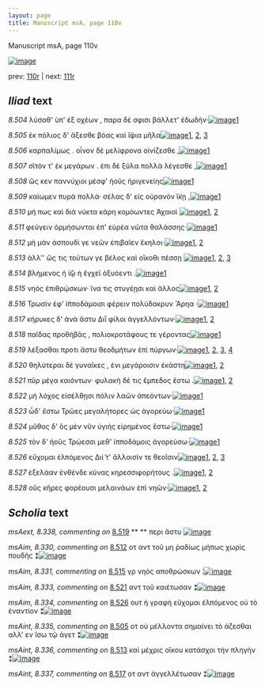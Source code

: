 ```yaml
---
layout: page
title: Manuscript msA, page 110v
---
```


Manuscript msA, page 110v

[![image](http://www.homermultitext.org/iipsrv?OBJ=IIP,1.0&FIF=/project/homer/pyramidal/deepzoom/hmt/vaimg/2017a/VA110VN_0613.tif&WID=100&CVT=JPEG)](http://www.homermultitext.org/ict2/?urn=urn:cite2:hmt:vaimg.2017a:VA110VN_0613)

prev:  [110r](../110r) | next:  [111r](../111r)

## *Iliad* text

*8.504* <a id="8.504"/> λύσαθ' ὑπ' ἐξ οχέων , παρα δέ σφισι βάλλετ' ἐδωδήν·[![image](http://www.homermultitext.org/iipsrv?OBJ=IIP,1.0&FIF=/project/homer/pyramidal/deepzoom/hmt/vaimg/2017a/VA110VN_0613.tif&RGN=0.4695,0.2322,0.4124,0.0316&WID=1000&CVT=JPEG)](http://www.homermultitext.org/ict2/?urn=urn:cite2:hmt:vaimg.2017a:VA110VN_0613@0.4695,0.2322,0.4124,0.0316)[1](#msA_8.1)

*8.505* <a id="8.505"/> ἐκ πόλιος δ' ἄξεσθε βόας καὶ ἴ̈φια μῆλα[![image](http://www.homermultitext.org/iipsrv?OBJ=IIP,1.0&FIF=/project/homer/pyramidal/deepzoom/hmt/vaimg/2017a/VA110VN_0613.tif&RGN=0.4545,0.2577,0.3914,0.0316&WID=1000&CVT=JPEG)](http://www.homermultitext.org/ict2/?urn=urn:cite2:hmt:vaimg.2017a:VA110VN_0613@0.4545,0.2577,0.3914,0.0316)[1](#msAint_8.335), [2](#msAim_8.328), [3](#msA_8.1)

*8.506* <a id="8.506"/> καρπαλίμως . οἶνον δὲ μελίφρονα οἰνίζεσθε ,[![image](http://www.homermultitext.org/iipsrv?OBJ=IIP,1.0&FIF=/project/homer/pyramidal/deepzoom/hmt/vaimg/2017a/VA110VN_0613.tif&RGN=0.4675,0.2787,0.3914,0.0248&WID=1000&CVT=JPEG)](http://www.homermultitext.org/ict2/?urn=urn:cite2:hmt:vaimg.2017a:VA110VN_0613@0.4675,0.2787,0.3914,0.0248)[1](#msA_8.1)

*8.507* <a id="8.507"/> σῖτόν τ' ἐκ μεγάρων . ἐπι δὲ ξύλα πολλὰ λέγεσθε ,[![image](http://www.homermultitext.org/iipsrv?OBJ=IIP,1.0&FIF=/project/homer/pyramidal/deepzoom/hmt/vaimg/2017a/VA110VN_0613.tif&RGN=0.4685,0.2968,0.3974,0.027&WID=1000&CVT=JPEG)](http://www.homermultitext.org/ict2/?urn=urn:cite2:hmt:vaimg.2017a:VA110VN_0613@0.4685,0.2968,0.3974,0.027)[1](#msA_8.1)

*8.508* <a id="8.508"/> ὥς κεν παννύχιοι μέσφ' ἠοῦς ἠριγενείης[![image](http://www.homermultitext.org/iipsrv?OBJ=IIP,1.0&FIF=/project/homer/pyramidal/deepzoom/hmt/vaimg/2017a/VA110VN_0613.tif&RGN=0.4705,0.3148,0.3714,0.027&WID=1000&CVT=JPEG)](http://www.homermultitext.org/ict2/?urn=urn:cite2:hmt:vaimg.2017a:VA110VN_0613@0.4705,0.3148,0.3714,0.027)[1](#msA_8.1)

*8.509* <a id="8.509"/> καίωμεν πυρὰ πολλά· σέλας δ' εἰς οὐρανὸν ἵ̈κῃ ,[![image](http://www.homermultitext.org/iipsrv?OBJ=IIP,1.0&FIF=/project/homer/pyramidal/deepzoom/hmt/vaimg/2017a/VA110VN_0613.tif&RGN=0.4685,0.3276,0.4164,0.0323&WID=1000&CVT=JPEG)](http://www.homermultitext.org/ict2/?urn=urn:cite2:hmt:vaimg.2017a:VA110VN_0613@0.4685,0.3276,0.4164,0.0323)[1](#msA_8.1)

*8.510* <a id="8.510"/> μή πως καὶ διὰ νύκτα κάρη κομόωντες Ἀχαιοὶ 				[![image](http://www.homermultitext.org/iipsrv?OBJ=IIP,1.0&FIF=/project/homer/pyramidal/deepzoom/hmt/vaimg/2017a/VA110VN_0613.tif&RGN=0.4715,0.3501,0.4014,0.0323&WID=1000&CVT=JPEG)](http://www.homermultitext.org/ict2/?urn=urn:cite2:hmt:vaimg.2017a:VA110VN_0613@0.4715,0.3501,0.4014,0.0323)[1](#msA_8.1), [2](#msAim_8.329)

*8.511* <a id="8.511"/> φεύγειν ὁρμήσωνται ἐπ' εὐρέα νῶτα θαλάσσης·[![image](http://www.homermultitext.org/iipsrv?OBJ=IIP,1.0&FIF=/project/homer/pyramidal/deepzoom/hmt/vaimg/2017a/VA110VN_0613.tif&RGN=0.4685,0.3704,0.4134,0.0331&WID=1000&CVT=JPEG)](http://www.homermultitext.org/ict2/?urn=urn:cite2:hmt:vaimg.2017a:VA110VN_0613@0.4685,0.3704,0.4134,0.0331)[1](#msA_8.1)

*8.512* <a id="8.512"/> μὴ μὰν ἀσπουδί γε νεῶν ἐπιβαῖεν ἕκηλοι·[![image](http://www.homermultitext.org/iipsrv?OBJ=IIP,1.0&FIF=/project/homer/pyramidal/deepzoom/hmt/vaimg/2017a/VA110VN_0613.tif&RGN=0.4595,0.3877,0.3884,0.0331&WID=1000&CVT=JPEG)](http://www.homermultitext.org/ict2/?urn=urn:cite2:hmt:vaimg.2017a:VA110VN_0613@0.4595,0.3877,0.3884,0.0331)[1](#msAim_8.330), [2](#msA_8.1)

*8.513* <a id="8.513"/> ἀλλ'' ὥς τις τούτων γε βέλος καὶ οἴκοθι πέσσῃ 				[![image](http://www.homermultitext.org/iipsrv?OBJ=IIP,1.0&FIF=/project/homer/pyramidal/deepzoom/hmt/vaimg/2017a/VA110VN_0613.tif&RGN=0.4565,0.4057,0.3984,0.0316&WID=1000&CVT=JPEG)](http://www.homermultitext.org/ict2/?urn=urn:cite2:hmt:vaimg.2017a:VA110VN_0613@0.4565,0.4057,0.3984,0.0316)[1](#msA_8.1), [2](#msA_8.321), [3](#msAint_8.336)

*8.514* <a id="8.514"/> βλήμενος ἠ ἰ̈ῷ ἠ ἔγχεϊ ὀξυόεντι .[![image](http://www.homermultitext.org/iipsrv?OBJ=IIP,1.0&FIF=/project/homer/pyramidal/deepzoom/hmt/vaimg/2017a/VA110VN_0613.tif&RGN=0.4695,0.4267,0.3283,0.0316&WID=1000&CVT=JPEG)](http://www.homermultitext.org/ict2/?urn=urn:cite2:hmt:vaimg.2017a:VA110VN_0613@0.4695,0.4267,0.3283,0.0316)[1](#msA_8.1)

*8.515* <a id="8.515"/> νηὸς ἐπιθρῴσκων· ἵνα τις στυγέῃσι καὶ ἄλλος[![image](http://www.homermultitext.org/iipsrv?OBJ=IIP,1.0&FIF=/project/homer/pyramidal/deepzoom/hmt/vaimg/2017a/VA110VN_0613.tif&RGN=0.4655,0.441,0.4064,0.0316&WID=1000&CVT=JPEG)](http://www.homermultitext.org/ict2/?urn=urn:cite2:hmt:vaimg.2017a:VA110VN_0613@0.4655,0.441,0.4064,0.0316)[1](#msA_8.1), [2](#msAim_8.331)

*8.516* <a id="8.516"/> Τρωσὶν ἐφ' 					ἱ̈πποδάμοισι φέρειν πολύδακρυν Ἄρηα ·[![image](http://www.homermultitext.org/iipsrv?OBJ=IIP,1.0&FIF=/project/homer/pyramidal/deepzoom/hmt/vaimg/2017a/VA110VN_0613.tif&RGN=0.4655,0.4613,0.4354,0.0323&WID=1000&CVT=JPEG)](http://www.homermultitext.org/ict2/?urn=urn:cite2:hmt:vaimg.2017a:VA110VN_0613@0.4655,0.4613,0.4354,0.0323)[1](#msA_8.1)

*8.517* <a id="8.517"/> κήρυκες δ' ἀνὰ ἄστυ Διῒ 					φίλοι ἀγγελλόντων·[![image](http://www.homermultitext.org/iipsrv?OBJ=IIP,1.0&FIF=/project/homer/pyramidal/deepzoom/hmt/vaimg/2017a/VA110VN_0613.tif&RGN=0.4535,0.4816,0.4074,0.0323&WID=1000&CVT=JPEG)](http://www.homermultitext.org/ict2/?urn=urn:cite2:hmt:vaimg.2017a:VA110VN_0613@0.4535,0.4816,0.4074,0.0323)[1](#msAint_8.337), [2](#msA_8.1)

*8.518* <a id="8.518"/> παῖδας προθήβᾱς , πολιοκροτάφους τε γέροντας[![image](http://www.homermultitext.org/iipsrv?OBJ=IIP,1.0&FIF=/project/homer/pyramidal/deepzoom/hmt/vaimg/2017a/VA110VN_0613.tif&RGN=0.4655,0.5019,0.4224,0.0285&WID=1000&CVT=JPEG)](http://www.homermultitext.org/ict2/?urn=urn:cite2:hmt:vaimg.2017a:VA110VN_0613@0.4655,0.5019,0.4224,0.0285)[1](#msA_8.1)

*8.519* <a id="8.519"/> λέξασθαι προτι ἄστυ θεοδμήτων ἐπὶ πύργων·[![image](http://www.homermultitext.org/iipsrv?OBJ=IIP,1.0&FIF=/project/homer/pyramidal/deepzoom/hmt/vaimg/2017a/VA110VN_0613.tif&RGN=0.4565,0.5229,0.4104,0.0285&WID=1000&CVT=JPEG)](http://www.homermultitext.org/ict2/?urn=urn:cite2:hmt:vaimg.2017a:VA110VN_0613@0.4565,0.5229,0.4104,0.0285)[1](#msA_8.1), [2](#msAim_8.332), [3](#msA_8.322), [4](#msAext_8.338)

*8.520* <a id="8.520"/> θηλύτεραι δὲ γυναῖκες , ἐνι μεγάροισιν ἑκάστη[![image](http://www.homermultitext.org/iipsrv?OBJ=IIP,1.0&FIF=/project/homer/pyramidal/deepzoom/hmt/vaimg/2017a/VA110VN_0613.tif&RGN=0.4685,0.5394,0.4094,0.0323&WID=1000&CVT=JPEG)](http://www.homermultitext.org/ict2/?urn=urn:cite2:hmt:vaimg.2017a:VA110VN_0613@0.4685,0.5394,0.4094,0.0323)[1](#msA_8.1), [2](#msA_8.323)

*8.521* <a id="8.521"/> πῦρ μέγα καιόντων· φυλακὴ δέ τις ἔμπεδος ἔστω .[![image](http://www.homermultitext.org/iipsrv?OBJ=IIP,1.0&FIF=/project/homer/pyramidal/deepzoom/hmt/vaimg/2017a/VA110VN_0613.tif&RGN=0.4635,0.5582,0.4214,0.0323&WID=1000&CVT=JPEG)](http://www.homermultitext.org/ict2/?urn=urn:cite2:hmt:vaimg.2017a:VA110VN_0613@0.4635,0.5582,0.4214,0.0323)[1](#msA_8.1), [2](#msAim_8.333)

*8.522* <a id="8.522"/> μὴ λόχος εἰσέλθῃσι πόλιν λαῶν ἀπεόντων·[![image](http://www.homermultitext.org/iipsrv?OBJ=IIP,1.0&FIF=/project/homer/pyramidal/deepzoom/hmt/vaimg/2017a/VA110VN_0613.tif&RGN=0.4715,0.5778,0.4074,0.0316&WID=1000&CVT=JPEG)](http://www.homermultitext.org/ict2/?urn=urn:cite2:hmt:vaimg.2017a:VA110VN_0613@0.4715,0.5778,0.4074,0.0316)[1](#msA_8.1)

*8.523* <a id="8.523"/> ὧδ' ἔστω Τρῶες 					μεγαλήτορες ὡς ἀγορεύω·[![image](http://www.homermultitext.org/iipsrv?OBJ=IIP,1.0&FIF=/project/homer/pyramidal/deepzoom/hmt/vaimg/2017a/VA110VN_0613.tif&RGN=0.4685,0.5965,0.3744,0.0301&WID=1000&CVT=JPEG)](http://www.homermultitext.org/ict2/?urn=urn:cite2:hmt:vaimg.2017a:VA110VN_0613@0.4685,0.5965,0.3744,0.0301)[1](#msA_8.1)

*8.524* <a id="8.524"/> μῦθος δ' ὃς μὲν νῦν ὑγιὴς εἰρημένος ἔστω·[![image](http://www.homermultitext.org/iipsrv?OBJ=IIP,1.0&FIF=/project/homer/pyramidal/deepzoom/hmt/vaimg/2017a/VA110VN_0613.tif&RGN=0.4474,0.6153,0.4074,0.0331&WID=1000&CVT=JPEG)](http://www.homermultitext.org/ict2/?urn=urn:cite2:hmt:vaimg.2017a:VA110VN_0613@0.4474,0.6153,0.4074,0.0331)[1](#msA_8.1)

*8.525* <a id="8.525"/> τὸν δ' ἠοῦς Τρώεσσι 					μεθ' ἱπποδάμοις ἀγορεύσω·[![image](http://www.homermultitext.org/iipsrv?OBJ=IIP,1.0&FIF=/project/homer/pyramidal/deepzoom/hmt/vaimg/2017a/VA110VN_0613.tif&RGN=0.4505,0.6319,0.4224,0.0346&WID=1000&CVT=JPEG)](http://www.homermultitext.org/ict2/?urn=urn:cite2:hmt:vaimg.2017a:VA110VN_0613@0.4505,0.6319,0.4224,0.0346)[1](#msA_8.1)

*8.526* <a id="8.526"/> εὔχομαι ἐλπόμενος Διί̈ 					τ' ἄλλοισίν τε θεοῖσιν[![image](http://www.homermultitext.org/iipsrv?OBJ=IIP,1.0&FIF=/project/homer/pyramidal/deepzoom/hmt/vaimg/2017a/VA110VN_0613.tif&RGN=0.4655,0.6514,0.4094,0.0353&WID=1000&CVT=JPEG)](http://www.homermultitext.org/ict2/?urn=urn:cite2:hmt:vaimg.2017a:VA110VN_0613@0.4655,0.6514,0.4094,0.0353)[1](#msAim_8.334), [2](#msA_8.1), [3](#msA_8.325)

*8.527* <a id="8.527"/> ἐξελάαν ἐνθένδε κύνας κηρεσσιφορήτους .[![image](http://www.homermultitext.org/iipsrv?OBJ=IIP,1.0&FIF=/project/homer/pyramidal/deepzoom/hmt/vaimg/2017a/VA110VN_0613.tif&RGN=0.4725,0.6694,0.4054,0.0398&WID=1000&CVT=JPEG)](http://www.homermultitext.org/ict2/?urn=urn:cite2:hmt:vaimg.2017a:VA110VN_0613@0.4725,0.6694,0.4054,0.0398)[1](#msA_8.1), [2](#msA_8.326)

*8.528* <a id="8.528"/> οὓς κῆρες φορέουσι μελαινάων ἐπὶ νηῶν·[![image](http://www.homermultitext.org/iipsrv?OBJ=IIP,1.0&FIF=/project/homer/pyramidal/deepzoom/hmt/vaimg/2017a/VA110VN_0613.tif&RGN=0.4505,0.6882,0.4054,0.0398&WID=1000&CVT=JPEG)](http://www.homermultitext.org/ict2/?urn=urn:cite2:hmt:vaimg.2017a:VA110VN_0613@0.4505,0.6882,0.4054,0.0398)[1](#msA_8.1), [2](#msA_8.327)

## *Scholia* text

*msAext, 8.338, commenting on* [8.519](#8.519)  <a id="msAext_8.338"/> **				 			** 				 περι ἄστυ 			[![image](http://www.homermultitext.org/iipsrv?OBJ=IIP,1.0&FIF=/project/homer/pyramidal/deepzoom/hmt/vaimg/2017a/VA110VN_0613.tif&RGN=0.1004,0.5335,0.052,0.0258&WID=1000&CVT=JPEG)](http://www.homermultitext.org/ict2/?urn=urn:cite2:hmt:vaimg.2017a:VA110VN_0613@0.1004,0.5335,0.052,0.0258)

*msAim, 8.330, commenting on* [8.512](#8.512)  <a id="msAim_8.330"/> οτ αντ τοῦ μη ῥαδίως μήπως χωρὶς πουδῆς ⁑[![image](http://www.homermultitext.org/iipsrv?OBJ=IIP,1.0&FIF=/project/homer/pyramidal/deepzoom/hmt/vaimg/2017a/VA110VN_0613.tif&RGN=0.4092,0.3968,0.0608,0.0454&WID=1000&CVT=JPEG)](http://www.homermultitext.org/ict2/?urn=urn:cite2:hmt:vaimg.2017a:VA110VN_0613@0.4092,0.3968,0.0608,0.0454)

*msAim, 8.331, commenting on* [8.515](#8.515)  <a id="msAim_8.331"/> γρ νηὸς αποθρώσκων ⁚[![image](http://www.homermultitext.org/iipsrv?OBJ=IIP,1.0&FIF=/project/homer/pyramidal/deepzoom/hmt/vaimg/2017a/VA110VN_0613.tif&RGN=0.4172,0.4497,0.0552,0.0345&WID=1000&CVT=JPEG)](http://www.homermultitext.org/ict2/?urn=urn:cite2:hmt:vaimg.2017a:VA110VN_0613@0.4172,0.4497,0.0552,0.0345)

*msAim, 8.333, commenting on* [8.521](#8.521)  <a id="msAim_8.333"/> αντ τοῦ καιέτωσαν ⁑[![image](http://www.homermultitext.org/iipsrv?OBJ=IIP,1.0&FIF=/project/homer/pyramidal/deepzoom/hmt/vaimg/2017a/VA110VN_0613.tif&RGN=0.4136,0.5644,0.0592,0.0369&WID=1000&CVT=JPEG)](http://www.homermultitext.org/ict2/?urn=urn:cite2:hmt:vaimg.2017a:VA110VN_0613@0.4136,0.5644,0.0592,0.0369)

*msAim, 8.334, commenting on* [8.526](#8.526)  <a id="msAim_8.334"/> ουτ ἡ γραφὴ εὔχομαι ἐλπόμενος οὐ τὸ ἐναντίον ⁑[![image](http://www.homermultitext.org/iipsrv?OBJ=IIP,1.0&FIF=/project/homer/pyramidal/deepzoom/hmt/vaimg/2017a/VA110VN_0613.tif&RGN=0.418,0.6621,0.0608,0.0592&WID=1000&CVT=JPEG)](http://www.homermultitext.org/ict2/?urn=urn:cite2:hmt:vaimg.2017a:VA110VN_0613@0.418,0.6621,0.0608,0.0592)

*msAint, 8.335, commenting on* [8.505](#8.505)  <a id="msAint_8.335"/> οτ οὐ μέλλοντα σημαίνει τὸ άζεσθαι αλλ' εν ἴσω τῷ άγετ ⁑[![image](http://www.homermultitext.org/iipsrv?OBJ=IIP,1.0&FIF=/project/homer/pyramidal/deepzoom/hmt/vaimg/2017a/VA110VN_0613.tif&RGN=0.8332,0.2544,0.0648,0.0589&WID=1000&CVT=JPEG)](http://www.homermultitext.org/ict2/?urn=urn:cite2:hmt:vaimg.2017a:VA110VN_0613@0.8332,0.2544,0.0648,0.0589)

*msAint, 8.336, commenting on* [8.513](#8.513)  <a id="msAint_8.336"/> καὶ μέχρις οἵκου κατάσχοι τὴν πληγήν ⁑[![image](http://www.homermultitext.org/iipsrv?OBJ=IIP,1.0&FIF=/project/homer/pyramidal/deepzoom/hmt/vaimg/2017a/VA110VN_0613.tif&RGN=0.8324,0.4091,0.0624,0.0354&WID=1000&CVT=JPEG)](http://www.homermultitext.org/ict2/?urn=urn:cite2:hmt:vaimg.2017a:VA110VN_0613@0.8324,0.4091,0.0624,0.0354)

*msAint, 8.337, commenting on* [8.517](#8.517)  <a id="msAint_8.337"/> οτ αντ ἀγγελλέτωσαν ⁑[![image](http://www.homermultitext.org/iipsrv?OBJ=IIP,1.0&FIF=/project/homer/pyramidal/deepzoom/hmt/vaimg/2017a/VA110VN_0613.tif&RGN=0.8456,0.4806,0.0496,0.0318&WID=1000&CVT=JPEG)](http://www.homermultitext.org/ict2/?urn=urn:cite2:hmt:vaimg.2017a:VA110VN_0613@0.8456,0.4806,0.0496,0.0318)